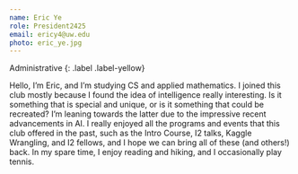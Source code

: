 ```yaml
---
name: Eric Ye
role: President2425
email: ericy4@uw.edu
photo: eric_ye.jpg
---
```


Administrative
{: .label .label-yellow}

Hello, I’m Eric, and I’m studying CS and applied mathematics. I joined this club mostly because I found the idea of intelligence really interesting. Is it something that is special and unique, or is it something that could be recreated? I’m leaning towards the latter due to the impressive recent advancements in AI. I really enjoyed all the programs and events that this club offered in the past, such as the Intro Course, I2 talks, Kaggle Wrangling, and I2 fellows, and I hope we can bring all of these (and others!) back. In my spare time, I enjoy reading and hiking, and I occasionally play tennis.
